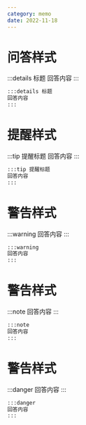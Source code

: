 ```yaml
---
category: memo
date: 2022-11-18
---
```


# 问答样式
:::details 标题
回答内容
:::

```html
:::details 标题
回答内容
:::
```

# 提醒样式
:::tip 提醒标题
回答内容
:::

```html
:::tip 提醒标题
回答内容
:::

```

# 警告样式
:::warning
回答内容
:::

```html
:::warning
回答内容
:::
```

# 警告样式
:::note
回答内容
:::

```html
:::note
回答内容
:::
```

# 警告样式
:::danger
回答内容
:::

```html
:::danger
回答内容
:::
```

